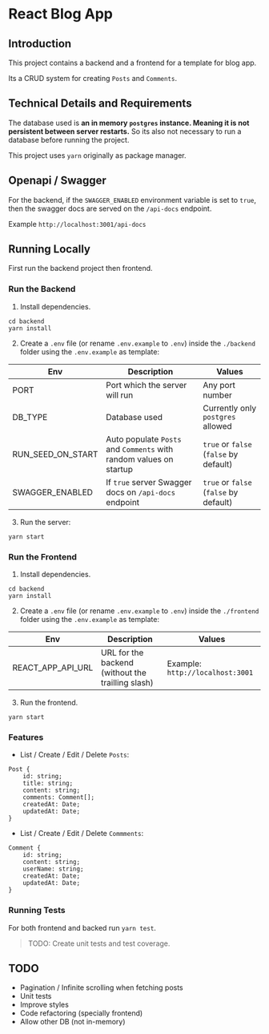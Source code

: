 # React Blog App

## Introduction

This project contains a backend and a frontend for a template for blog app.

Its a CRUD system for creating `Posts` and `Comments`.

## Technical Details and Requirements

The database used is **an in memory `postgres` instance. Meaning it is not persistent between server restarts.** So its also not necessary to run a database before running the project.

This project uses `yarn` originally as package manager.

## Openapi / Swagger

For the backend, if the `SWAGGER_ENABLED` environment variable is set to `true`, then the swagger docs are served on the `/api-docs` endpoint.

Example `http://localhost:3001/api-docs`

## Running Locally

First run the backend project then frontend.

### Run the Backend

1. Install dependencies.

```
cd backend
yarn install
```
2. Create a `.env` file (or rename `.env.example` to `.env`) inside the `./backend` folder using the `.env.example` as template:


| Env | Description | Values |
| ----------- | ----------- | ----------- |
| PORT | Port which the server will run | Any port number
| DB_TYPE | Database used | Currently only `postgres` allowed
| RUN_SEED_ON_START | Auto populate `Posts` and `Comments` with random values on startup | `true` or `false` (`false` by default)
| SWAGGER_ENABLED | If `true` server Swagger docs on `/api-docs` endpoint | `true` or `false` (`false` by default)


3. Run the server:

```
yarn start
```

### Run the Frontend

1. Install dependencies.

```
cd backend
yarn install
```

2. Create a `.env` file (or rename `.env.example` to `.env`) inside the `./frontend` folder using the `.env.example` as template:


| Env | Description | Values |
| ----------- | ----------- | ----------- |
| REACT_APP_API_URL | URL for the backend (without the trailling slash) | Example: `http://localhost:3001`

3. Run the frontend.

```
yarn start
```

### Features

* List / Create / Edit / Delete ``Posts``:

```
Post {
	id: string;
	title: string;
	content: string;
	comments: Comment[];
	createdAt: Date;
	updatedAt: Date;
}
```

* List / Create / Edit / Delete `Commments`:

```
Comment {
	id: string;
	content: string;
	userName: string;
	createdAt: Date;
	updatedAt: Date;
}
```

### Running Tests

For both frontend and backed run `yarn test`.

> TODO: Create unit tests and test coverage.

## TODO

* Pagination / Infinite scrolling when fetching posts
* Unit tests
* Improve styles
* Code refactoring (specially frontend)
* Allow other DB (not in-memory)

